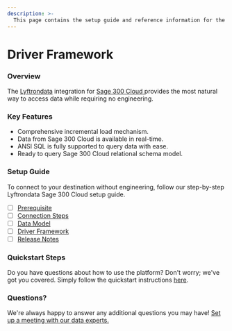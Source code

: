 ```yaml
---
description: >-
  This page contains the setup guide and reference information for the Sage 300 Cloud source connector.
---
```


# Driver Framework

### Overview

The [Lyftrondata](https://www.lyftrondata.com/) integration for [Sage 300 Cloud](https://www.lyftrondata.com/integration/sage-300-cloud/)[ ](https://www.lyftrondata.com/integration/sage-300-cloud/)provides the most natural way to access data while requiring no engineering.

### Key Features

* Comprehensive incremental load mechanism.
* Data from Sage 300 Cloud is available in real-time.&#x20;
* ANSI SQL is fully supported to query data with ease.
* Ready to query Sage 300 Cloud relational schema model.

### Setup Guide

To connect to your destination without engineering, follow our step-by-step Lyftrondata Sage 300 Cloud setup guide.

* [ ] [Prerequisite](../../finance-analytics/sage-300-cloud/prerequisite.md)
* [ ] [Connection Steps](../../finance-analytics/sage-300-cloud/connection-steps.md)
* [ ] [Data Model](../../finance-analytics/sage-300-cloud/data-model/)
* [ ] [Driver Framework](../../finance-analytics/sage-300-cloud/driver-framework/)
* [ ] [Release Notes](../../finance-analytics/sage-300-cloud/release-notes.md)

### Quickstart Steps

Do you have questions about how to use the platform? Don't worry; we've got you covered. Simply follow the quickstart instructions [here](../../../quickstart-steps.md).

### Questions? <a href="#questions" id="questions"></a>

We're always happy to answer any additional questions you may have! [Set up a meeting with our data experts.](https://www.lyftrondata.com/book-a-meeting/)



